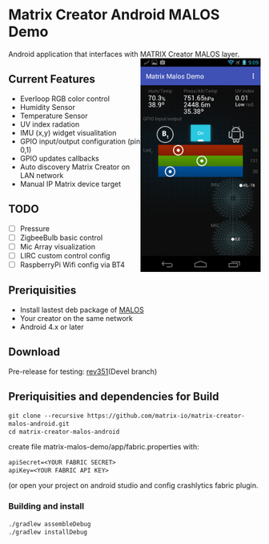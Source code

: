 # Matrix Creator Android MALOS Demo
Android application that interfaces with MATRIX Creator MALOS layer. <a href="https://github.com/matrix-io/matrix-creator-malos-android/blob/master/screenshot.jpg"><img src="https://github.com/matrix-io/matrix-creator-malos-android/blob/master/screenshot.jpg" align="right" height="426" width="240" ></a>

## Current Features

* Everloop RGB color control
* Humidity Sensor
* Temperature Sensor
* UV index radation
* IMU (x,y) widget visualitation
* GPIO input/output configuration (pin 0,1)
* GPIO updates callbacks
* Auto discovery Matrix Creator on LAN network
* Manual IP Matrix device target

## TODO
- [ ] Pressure
- [ ] ZigbeeBulb basic control
- [ ] Mic Array visualization
- [ ] LIRC custom control config
- [ ] RaspberryPi Wifi config via BT4

## Preriquisities
* Install lastest deb package of [MALOS](https://github.com/matrix-io/matrix-creator-quickstart/wiki/2.-Getting-Started)
* Your creator on the same network
* Android 4.x or later

## Download
Pre-release for testing: [rev351](https://github.com/matrix-io/matrix-creator-malos-android/releases)(Devel branch)

## Preriquisities and dependencies for Build
```
git clone --recursive https://github.com/matrix-io/matrix-creator-malos-android.git
cd matrix-creator-malos-android
```
create file matrix-malos-demo/app/fabric.properties with:
```
apiSecret=<YOUR FABRIC SECRET>
apiKey=<YOUR FABRIC API KEY>
```
(or open your project on android studio and config crashlytics fabric plugin.

### Building and install
```
./gradlew assembleDebug
./gradlew installDebug
```

